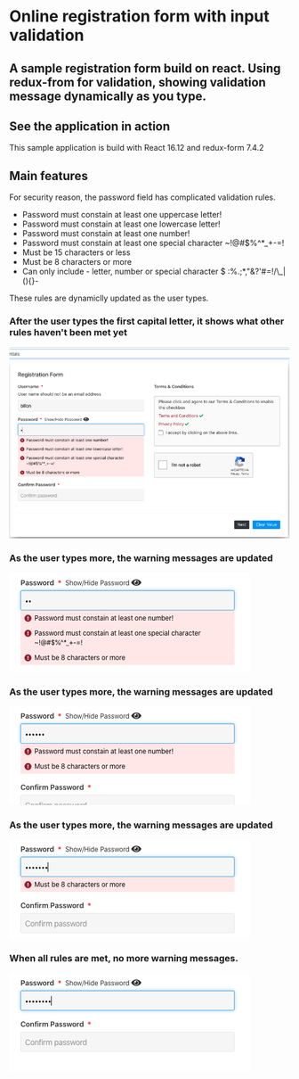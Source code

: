 # Online registration form with input validation
## A sample registration form build on react. Using redux-from for validation, showing validation message dynamically as you type.

## See the application in action


This sample application is build with React 16.12 and redux-form 7.4.2

## Main features

For security reason, the password field has complicated validation rules.

* Password must constain at least one uppercase letter!
* Password must constain at least one lowercase letter!
* Password must constain at least one number!
* Password must constain at least one special character ~!@#$%^*_+-=!
* Must be 15 characters or less
* Must be 8 characters or more
* Can only include - letter, number or special character $ :%.;*,"&?\'#=!/\\_|(){}-


These rules are dynamiclly updated as the user types.

### After the user types the first capital letter, it shows what other rules haven't been met yet

![](screenshots/password-screenshot1.png)

### As the user types more, the warning messages are updated
![](screenshots/password-screenshot2.png)

### As the user types more, the warning messages are updated
![](screenshots/password-screenshot3.png)

### As the user types more, the warning messages are updated
![](screenshots/password-screenshot4.png)

### When all rules are met, no more warning messages.
![](screenshots/password-screenshot5.png)
